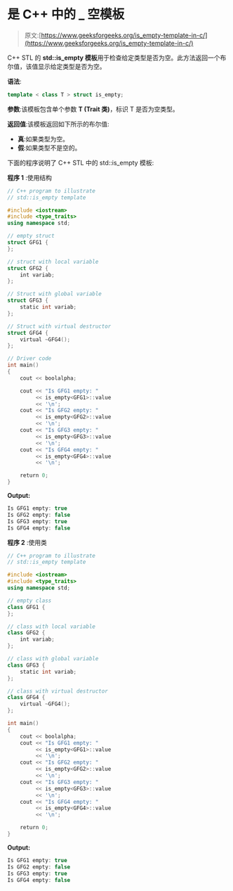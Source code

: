 # 是 C++ 中的 _ 空模板

> 原文:[https://www.geeksforgeeks.org/is_empty-template-in-c/](https://www.geeksforgeeks.org/is_empty-template-in-c/)

C++ STL 的 **std::is_empty 模板**用于检查给定类型是否为空。此方法返回一个布尔值，该值显示给定类型是否为空。

**语法**:

```cpp
template < class T > struct is_empty;

```

**参数**:该模板包含单个参数 **T (Trait 类)**，标识 T 是否为空类型。

**返回值**:该模板返回如下所示的布尔值:

*   **真**:如果类型为空。
*   **假**:如果类型不是空的。

下面的程序说明了 C++ STL 中的 std::is_empty 模板:

**程序 1** :使用结构

```cpp
// C++ program to illustrate
// std::is_empty template

#include <iostream>
#include <type_traits>
using namespace std;

// empty struct
struct GFG1 {
};

// struct with local variable
struct GFG2 {
    int variab;
};

// Struct with global variable
struct GFG3 {
    static int variab;
};

// Struct with virtual destructor
struct GFG4 {
    virtual ~GFG4();
};

// Driver code
int main()
{
    cout << boolalpha;

    cout << "Is GFG1 empty: "
         << is_empty<GFG1>::value
         << '\n';
    cout << "Is GFG2 empty: "
         << is_empty<GFG2>::value
         << '\n';
    cout << "Is GFG3 empty: "
         << is_empty<GFG3>::value
         << '\n';
    cout << "Is GFG4 empty: "
         << is_empty<GFG4>::value
         << '\n';

    return 0;
}
```

**Output:**

```cpp
Is GFG1 empty: true
Is GFG2 empty: false
Is GFG3 empty: true
Is GFG4 empty: false

```

**程序 2** :使用类

```cpp
// C++ program to illustrate
// std::is_empty template

#include <iostream>
#include <type_traits>
using namespace std;

// empty class
class GFG1 {
};

// class with local variable
class GFG2 {
    int variab;
};

// class with global variable
class GFG3 {
    static int variab;
};

// class with virtual destructor
class GFG4 {
    virtual ~GFG4();
};

int main()
{
    cout << boolalpha;
    cout << "Is GFG1 empty: "
         << is_empty<GFG1>::value
         << '\n';
    cout << "Is GFG2 empty: "
         << is_empty<GFG2>::value
         << '\n';
    cout << "Is GFG3 empty: "
         << is_empty<GFG3>::value
         << '\n';
    cout << "Is GFG4 empty: "
         << is_empty<GFG4>::value
         << '\n';

    return 0;
}
```

**Output:**

```cpp
Is GFG1 empty: true
Is GFG2 empty: false
Is GFG3 empty: true
Is GFG4 empty: false

```